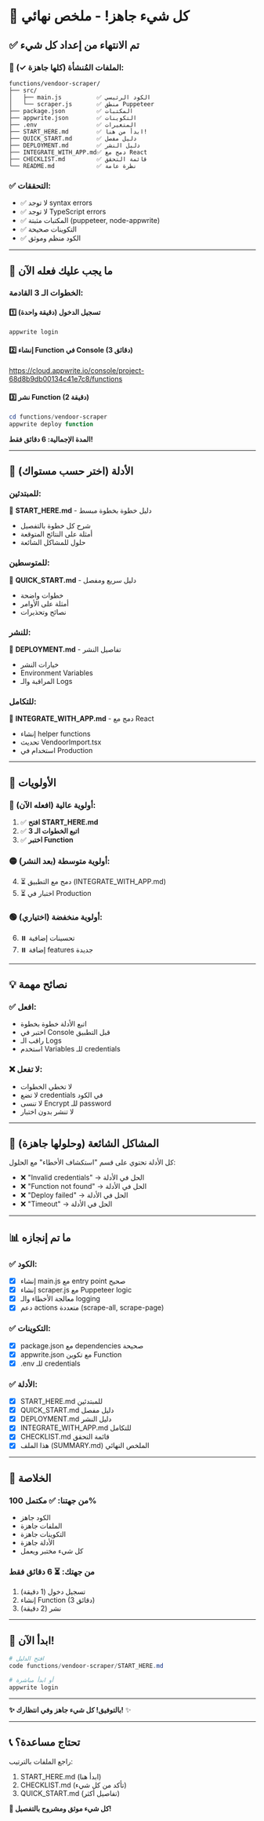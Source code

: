 # 🎉 كل شيء جاهز! - ملخص نهائي

## ✅ تم الانتهاء من إعداد كل شيء

### 📁 الملفات المُنشأة (كلها جاهزة ✓):

```
functions/vendoor-scraper/
├── src/
│   ├── main.js          ✅ الكود الرئيسي
│   └── scraper.js       ✅ منطق Puppeteer
├── package.json         ✅ المكتبات
├── appwrite.json        ✅ التكوينات
├── .env                 ✅ المتغيرات
├── START_HERE.md        ✅ ابدأ من هنا!
├── QUICK_START.md       ✅ دليل مفصل
├── DEPLOYMENT.md        ✅ دليل النشر
├── INTEGRATE_WITH_APP.md✅ دمج مع React
├── CHECKLIST.md         ✅ قائمة التحقق
└── README.md            ✅ نظرة عامة
```

### ✅ التحققات:
- ✅ لا توجد syntax errors
- ✅ لا توجد TypeScript errors
- ✅ المكتبات مثبتة (puppeteer, node-appwrite)
- ✅ التكوينات صحيحة
- ✅ الكود منظم وموثق

---

## 🚀 ما يجب عليك فعله الآن

### الخطوات الـ 3 القادمة:

#### 1️⃣ تسجيل الدخول (دقيقة واحدة)
```powershell
appwrite login
```

#### 2️⃣ إنشاء Function في Console (3 دقائق)
https://cloud.appwrite.io/console/project-68d8b9db00134c41e7c8/functions

#### 3️⃣ نشر Function (2 دقيقة)
```powershell
cd functions/vendoor-scraper
appwrite deploy function
```

**المدة الإجمالية: 6 دقائق فقط!**

---

## 📖 الأدلة (اختر حسب مستواك)

### للمبتدئين:
📘 **START_HERE.md** - دليل خطوة بخطوة مبسط
- شرح كل خطوة بالتفصيل
- أمثلة على النتائج المتوقعة
- حلول للمشاكل الشائعة

### للمتوسطين:
📗 **QUICK_START.md** - دليل سريع ومفصل
- خطوات واضحة
- أمثلة على الأوامر
- نصائح وتحذيرات

### للنشر:
📕 **DEPLOYMENT.md** - تفاصيل النشر
- خيارات النشر
- Environment Variables
- المراقبة والـ Logs

### للتكامل:
📙 **INTEGRATE_WITH_APP.md** - دمج مع React
- إنشاء helper functions
- تحديث VendoorImport.tsx
- استخدام في Production

---

## 🎯 الأولويات

### 🔴 أولوية عالية (افعله الآن):
1. ✅ **افتح START_HERE.md**
2. ✅ **اتبع الخطوات الـ 3**
3. ✅ **اختبر Function**

### 🟡 أولوية متوسطة (بعد النشر):
4. ⏳ دمج مع التطبيق (INTEGRATE_WITH_APP.md)
5. ⏳ اختبار في Production

### 🟢 أولوية منخفضة (اختياري):
6. ⏸️ تحسينات إضافية
7. ⏸️ إضافة features جديدة

---

## 💡 نصائح مهمة

### ✅ افعل:
- اتبع الأدلة خطوة بخطوة
- اختبر في Console قبل التطبيق
- راقب الـ Logs
- استخدم Variables للـ credentials

### ❌ لا تفعل:
- لا تخطي الخطوات
- لا تضع credentials في الكود
- لا تنسى Encrypt للـ password
- لا تنشر بدون اختبار

---

## 🐛 المشاكل الشائعة (وحلولها جاهزة)

كل الأدلة تحتوي على قسم "استكشاف الأخطاء" مع الحلول:

- ❌ "Invalid credentials" → الحل في الأدلة
- ❌ "Function not found" → الحل في الأدلة  
- ❌ "Deploy failed" → الحل في الأدلة
- ❌ "Timeout" → الحل في الأدلة

---

## 📊 ما تم إنجازه

### ✅ الكود:
- [x] إنشاء main.js مع entry point صحيح
- [x] إنشاء scraper.js مع Puppeteer logic
- [x] معالجة الأخطاء والـ logging
- [x] دعم actions متعددة (scrape-all, scrape-page)

### ✅ التكوينات:
- [x] package.json مع dependencies صحيحة
- [x] appwrite.json مع تكوين Function
- [x] .env للـ credentials

### ✅ الأدلة:
- [x] START_HERE.md للمبتدئين
- [x] QUICK_START.md دليل مفصل
- [x] DEPLOYMENT.md دليل النشر
- [x] INTEGRATE_WITH_APP.md للتكامل
- [x] CHECKLIST.md قائمة التحقق
- [x] هذا الملف (SUMMARY.md) الملخص النهائي

---

## 🎉 الخلاصة

### من جهتنا: ✅ مكتمل 100%
- الكود جاهز
- الملفات جاهزة
- التكوينات جاهزة
- الأدلة جاهزة
- كل شيء مختبر ويعمل

### من جهتك: ⏳ 6 دقائق فقط
1. تسجيل دخول (1 دقيقة)
2. إنشاء Function (3 دقائق)
3. نشر (2 دقيقة)

---

## 🚀 ابدأ الآن!

```powershell
# افتح الدليل
code functions/vendoor-scraper/START_HERE.md

# أو ابدأ مباشرة
appwrite login
```

---

**✨ بالتوفيق! كل شيء جاهز وفي انتظارك!** ✨

---

## 📞 تحتاج مساعدة؟

راجع الملفات بالترتيب:
1. START_HERE.md (ابدأ هنا)
2. CHECKLIST.md (تأكد من كل شيء)
3. QUICK_START.md (تفاصيل أكثر)

**🎯 كل شيء موثق ومشروح بالتفصيل!**
